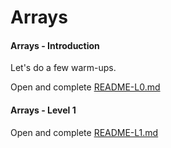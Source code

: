 # Arrays


#### Arrays - Introduction

Let's do a few warm-ups.

Open and complete [README-L0.md](README-L0.md)


#### Arrays - Level 1

Open and complete [README-L1.md](README-L1.md)
